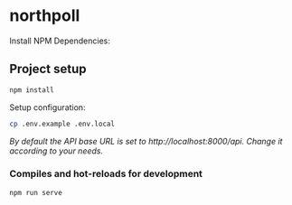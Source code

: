 # northpoll

Install NPM Dependencies:

## Project setup
```sh
npm install
```

Setup configuration:

```sh
cp .env.example .env.local
```

*By default the API base URL is set to http://localhost:8000/api. Change it according to your needs.*

### Compiles and hot-reloads for development
```sh
npm run serve
```
